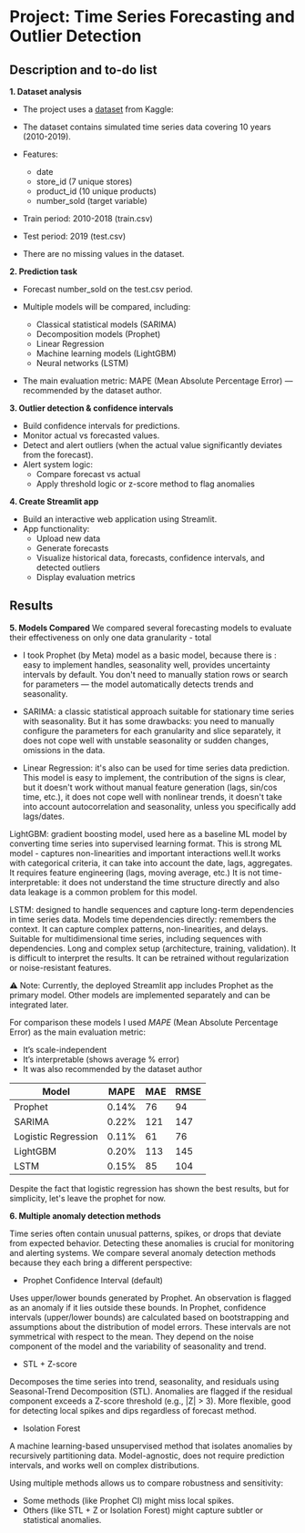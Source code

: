 # **Project: Time Series Forecasting and Outlier Detection**

## Description and to-do list   

**1. Dataset analysis**
- The project uses a [dataset](https://www.kaggle.com/datasets/samuelcortinhas/time-series-practice-dataset) from Kaggle:
- The dataset contains simulated time series data covering 10 years (2010-2019).
- Features:
    - date
    - store_id (7 unique stores)
    - product_id (10 unique products)
    - number_sold (target variable)

- Train period: 2010-2018 (train.csv)
- Test period: 2019 (test.csv)
- There are no missing values in the dataset.

**2. Prediction task**
- Forecast number_sold on the test.csv period.
- Multiple models will be compared, including:
    - Classical statistical models (SARIMA)
    - Decomposition models (Prophet)
    - Linear Regression 
    - Machine learning models (LightGBM)
    - Neural networks (LSTM)
    
- The main evaluation metric: MAPE (Mean Absolute Percentage Error) — recommended by the dataset author.

**3. Outlier detection & confidence intervals**

- Build confidence intervals for predictions.
- Monitor actual vs forecasted values.
- Detect and alert outliers (when the actual value significantly deviates from the forecast).
- Alert system logic:
    - Compare forecast vs actual
    - Apply threshold logic or z-score method to flag anomalies

**4. Create Streamlit app**

- Build an interactive web application using Streamlit.
- App functionality:
    - Upload new data
    - Generate forecasts
    - Visualize historical data, forecasts, confidence intervals, and detected outliers
    - Display evaluation metrics

## Results 

**5. Models Compared**
We compared several forecasting models to evaluate their effectiveness on only one data granularity - total

 - I took Prophet (by Meta) model as a basic model, because there is : easy to implement handles, seasonality well,  provides uncertainty intervals by default. You don't need to manually station rows or search for parameters — the model automatically detects trends and seasonality.

 - SARIMA: a classic statistical approach suitable for stationary time series with seasonality. But it has some drawbacks: you need to manually configure the parameters for each granularity and slice separately, it does not cope well with unstable seasonality or sudden changes, omissions in the data.

- Linear Regression: it's also can be used for time series data prediction. This model is easy to implement, the contribution of the signs is clear, but it doesn't work without manual feature generation (lags, sin/cos time, etc.), it does not cope well with nonlinear trends, it doesn't take into account autocorrelation and seasonality, unless you specifically add lags/dates.

LightGBM: gradient boosting model, used here as a baseline ML model by converting time series into supervised learning format. This is strong ML model - captures non-linearities and important interactions well.It works with categorical criteria, it can take into account the date, lags, aggregates. It requires feature engineering (lags, moving average, etc.) It is not time-interpretable: it does not understand the time structure directly and also data leakage is a common problem for this model.

LSTM: designed to handle sequences and capture long-term dependencies in time series data. Models time dependencies directly: remembers the context. It can capture complex patterns, non-linearities, and delays. Suitable for multidimensional time series, including sequences with dependencies. Long and complex setup (architecture, training, validation). It is difficult to interpret the results. It can be retrained without regularization or noise-resistant features.


⚠️ Note: Currently, the deployed Streamlit app includes Prophet as the primary model. Other models are implemented separately and can be integrated later.

For comparison these models I used *MAPE* (Mean Absolute Percentage Error) as the main evaluation metric:  
- It’s scale-independent
- It’s interpretable (shows average % error)
- It was also recommended by the dataset author


| Model                | MAPE    | MAE     | RMSE   | 
|----------------------|---------|---------|--------|
| Prophet              | 0.14%   | 76      | 94     | 
| SARIMA               | 0.22%   | 121     | 147    |
| Logistic Regression  | 0.11%   | 61      | 76     | 
| LightGBM             | 0.20%   | 113     | 145    | 
| LSTM                 | 0.15%   | 85      | 104    |

Despite the fact that logistic regression has shown the best results, but for simplicity, let's leave the prophet for now.

**6. Multiple anomaly detection methods**

Time series often contain unusual patterns, spikes, or drops that deviate from expected behavior. Detecting these anomalies is crucial for monitoring and alerting systems. We compare several anomaly detection methods because they each bring a different perspective:

- Prophet Confidence Interval (default)

Uses upper/lower bounds generated by Prophet. An observation is flagged as an anomaly if it lies outside these bounds.
In Prophet, confidence intervals (upper/lower bounds) are calculated based on bootstrapping and assumptions about the distribution of model errors. These intervals are not symmetrical with respect to the mean. They depend on the noise component of the model and the variability of seasonality and trend.

- STL + Z-score

Decomposes the time series into trend, seasonality, and residuals using Seasonal-Trend Decomposition (STL). Anomalies are flagged if the residual component exceeds a Z-score threshold (e.g., |Z| > 3). More flexible, good for detecting local spikes and dips regardless of forecast method.

- Isolation Forest

A machine learning-based unsupervised method that isolates anomalies by recursively partitioning data. Model-agnostic, does not require prediction intervals, and works well on complex distributions.

Using multiple methods allows us to compare robustness and sensitivity:

- Some methods (like Prophet CI) might miss local spikes.
- Others (like STL + Z or Isolation Forest) might capture subtler or statistical anomalies.